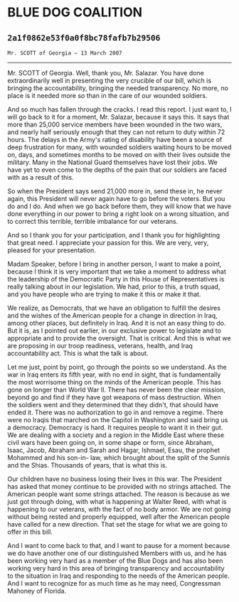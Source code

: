 # BLUE DOG COALITION
## `2a1f0862e53f0a0f8bc78fafb7b29506`
`Mr. SCOTT of Georgia — 13 March 2007`

---


Mr. SCOTT of Georgia. Well, thank you, Mr. Salazar. You have done 
extraordinarily well in presenting the very crucible of our bill, which 
is bringing the accountability, bringing the needed transparency. No 
more, no place is it needed more so than in the care of our wounded 
soldiers.

And so much has fallen through the cracks. I read this report. I just 
want to, I will go back to it for a moment, Mr. Salazar, because it 
says this. It says that more than 25,000 service members have been 
wounded in the two wars, and nearly half seriously enough that they can 
not return to duty within 72 hours. The delays in the Army's rating of 
disability have been a source of deep frustration for many, with 
wounded soldiers waiting hours to be moved on, days, and sometimes 
months to be moved on with their lives outside the military. Many in 
the National Guard themselves have lost their jobs. We have yet to even 
come to the depths of the pain that our soldiers are faced with as a 
result of this.


So when the President says send 21,000 more in, send these in, he 
never again, this President will never again have to go before the 
voters. But you do and I do. And when we go back before them, they will 
know that we have done everything in our power to bring a right look on 
a wrong situation, and to correct this terrible, terrible imbalance for 
our veterans.

And so I thank you for your participation, and I thank you for 
highlighting that great need. I appreciate your passion for this. We 
are very, very, pleased for your presentation.

Madam Speaker, before I bring in another person, I want to make a 
point, because I think it is very important that we take a moment to 
address what the leadership of the Democratic Party in this House of 
Representatives is really talking about in our legislation. We had, 
prior to this, a truth squad, and you have people who are trying to 
make it this or make it that.

We realize, as Democrats, that we have an obligation to fulfill the 
desires and the wishes of the American people for a change in direction 
in Iraq, among other places, but definitely in Iraq. And it is not an 
easy thing to do. But it is, as I pointed out earlier, in our exclusive 
power to legislate and to appropriate and to provide the oversight. 
That is critical. And this is what we are proposing in our troop 
readiness, veterans, health, and Iraq accountability act. This is what 
the talk is about.

Let me just, point by point, go through the points so we understand. 
As the war in Iraq enters its fifth year, with no end in sight, that is 
fundamentally the most worrisome thing on the minds of the American 
people. This has gone on longer than World War II. There has never been 
the clear mission, beyond go and find if they have got weapons of mass 
destruction. When the soldiers went and they determined that they 
didn't, that should have ended it. There was no authorization to go in 
and remove a regime. There were no Iraqis that marched on the Capitol 
in Washington and said bring us a democracy. Democracy is hard. It 
requires people to want it in their gut. We are dealing with a society 
and a region in the Middle East where these civil wars have been going 
on, in some shape or form, since Abraham, Isaac, Jacob, Abraham and 
Sarah and Hagar, Ishmael, Esau, the prophet Mohammed and his son-in-
law, which brought about the split of the Sunnis and the Shias. 
Thousands of years, that is what this is.

Our children have no business losing their lives in this war. The 
President has asked that money continue to be provided with no strings 
attached. The American people want some strings attached. The reason is 
because as we just got through doing, with what is happening at Walter 
Reed, with what is happening to our veterans, with the fact of no body 
armor. We are not going without being rested and properly equipped, 
well after the American people have called for a new direction. That 
set the stage for what we are going to offer in this bill.

And I want to come back to that, and I want to pause for a moment 
because we do have another one of our distinguished Members with us, 
and he has been working very hard as a member of the Blue Dogs and has 
also been working very hard in this area of bringing transparency and 
accountability to the situation in Iraq and responding to the needs of 
the American people. And I want to recognize for as much time as he may 
need, Congressman Mahoney of Florida.